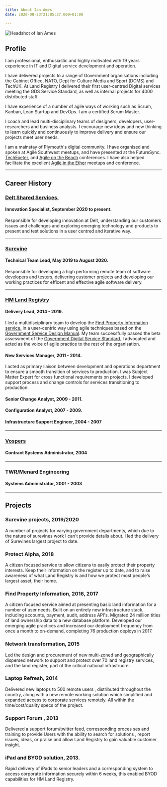 ```yaml
---
title: About Ian Ames
date: 2020-08-23T21:05:37.000+01:00

---
```

![](/images/ian_ames.jpg "Headshot of Ian Ames")

## Profile

I am professional, enthusiastic and highly motivated with 19 years experience in IT and Digital service development and operation.

I have delivered projects to a range of Government organisations including the Cabinet Office, NATO, Dept for
Culture Media and Sport (DCMS) and TechUK. At Land Registry I delivered their first user-centred Digital services meeting the GDS Service Standard, as well as internal projects for 4000 distributed staff.

I have experience of a number of agile ways of working such as Scrum, Kanban, Lean Startup and DevOps. I am a certified Scrum Master.

I coach and lead multi-disciplinary teams of designers, developers, user-researchers and
business analysts. I encourage new ideas and new thinking to learn quickly and continuously to improve delivery and ensure our projects meet user needs.

I am a mainstay of Plymouth's digital community. I have organised and spoken at Agile Southwest meetups, and have presented at the FutureSync. [TechExeter](https://www.slideshare.net/IanAmes/practical-agile-tech-exeter-v2), and [Agile on the Beach](https://agileonthebeach.com/sessions/2017/thats-not-my-agile/) conferences. I have also helped facilitate the excellent [Agile in the Ether](https://agileintheether.co.uk/) meetups and conference.

***

## Career History

### [Delt Shared Services.](https://deltservices.com/)

#### Innovation Specialist, September 2020 to present.

Responsible for developing innovation at Delt, understanding our customers issues and challenges and exploring emerging technology and products to present and test solutions in a user centred and iterative way.

***

### [Surevine](https://surevine.com)

#### Technical Team Lead, May 2019 to August 2020.

Responsible for developing a high performing remote team of software developers and testers, delivering customer projects and developing our working practices for efficent and effective agile software delivery.

***

### [HM Land Registry](https://www.gov.uk/government/organisations/land-registry)

#### Delivery Lead, 2014 - 2019.

I led a multidisciplinary team to develop the [Find Property Information service.](https://www.gov.uk/search-property-information-land-registry) in a user-centric way using agile techniques based on the [Government Service Design Manual](https://www.gov.uk/service-manua). My team successfully passed the beta assessment of the [Government Digital Service Standard.](https://www.gov.uk/service-manual/service-standard) I advocated and acted as the voice of agile practice to the rest of the organisation.

#### New Services Manager, 2011 - 2014.

I acted as primary liaison between development and operations department to ensure a
smooth transition of services to production. I was Subject Matter Expert for cross functional requirements on projects. I developed support process and change controls for services transitioning to production.

#### Senior Change Analyst, 2009 - 2011.

#### Configuration Analyst, 2007 - 2009.

#### Infrastructure Support Engineer, 2004 - 2007

***

### [Vospers](https://www.vospers.com/)

#### Contract Systems Administrator, 2004

***

### TWR/Menard Engineering

#### Systems Administrator, 2001 - 2003

***

## Projects

### Surevine projects, 2019/2020

A number of projects for varying government departments, which due to the nature of surevines work I can't provide details about. I led the delivery of Surevines largest project to date.

### Protect Alpha, 2018

A citizen focused service to allow citizens to easily protect their property interests. Keep their information on the register up to date, and to raise awareness of what Land Registry is and how we protect most people's largest asset, their home.

### Find Property Information, 2016, 2017

A citizen focused service aimed at presenting basic land information for a number of user needs. Built on an entirely new infrastructure stack, including accounts, payment, audit, address API's.
Migrated 24 million titles of land ownership data to a new database platform.
Developed our emerging agile practices and increased our deployment frequency from once a month to on-demand, completing 76 production deploys in 2017.

### Network transformation, 2015

Led the design and procurement of new multi-zoned and geographically dispersed network to support and protect over 70 land registry services, and the land register, part of the critical national infrastrucre.

### Laptop Refresh, 2014

Delivered new laptops to 500 remote users , distributed throughout the country, along with a new remote working solution which simplified and expanded access to corporate services remotely. All within the time/cost/quality specs of the project.

### Support Forum , 2013

Delivered a support forum/twitter feed, corresponding proces ses and training to provide Users with the ability to search for solutions , report issues, ideas, or praise and allow Land Registry to gain valuable customer insight.

### iPad and BYOD solution, 2013.

Rapid delivery of iPads to senior leaders and a corresponding system to access corporate information securely within 6 weeks, this enabled BYOD capabilities for HM Land Registry.